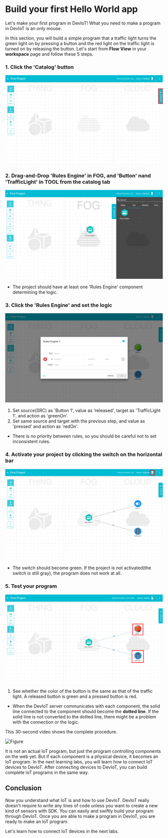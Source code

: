 # Build your first Hello World app
Let's make your first program in DevIoT! What you need to make a program in DevIoT is an only mouse.

In this section, you will build a simple program that a traffic light turns the green light on by pressing a button and the red light on the traffic light is turned on by releasing the button. Let's start from **Flow View** in your **workspace** page and follow these 5 steps. 

### 1. Click the 'Catalog' button
![Figure](assets/images/4-1-catalog.png)

### 2. Drag-and-Drop 'Rules Engine' in FOG, and 'Button' nand 'TrafficLight' in TOOL from the catalog tab
![Figure](assets/images/4-2-drag-and-drop.png)
* The project should have at least one 'Rules Engine' component determining the logic.

### 3. Click the 'Rules Engine' and set the logic
![Figure](assets/images/4-3-rules-engine.png)
1. Set source(SRC) as 'Button 1', value as 'released', target as 'TrafficLight 1', and action as 'greenOn'.
2. Set same source and target with the previous step, and value as 'pressed' and action as 'redOn'.  
* There is no priority between rules, so you should be careful not to set inconsistent rules.

### 4. Activate your project by clicking the switch on the horizontal bar
![Figure](assets/images/4-4-activate.png)
* The switch should become green. If the project is not activated(the switch is still gray), the program does not work at all.

### 5. Test your program
![Figure](assets/images/4-5-test.png)
1. See whether the color of the button is the same as that of the traffic light. A released button is green and a pressed button is red.

* When the DevIoT server communicates with each component, the solid line connected to the component should become the **dotted line**. If the solid line is not converted to the dotted line, there might be a problem with the connection or the logic.

This 30-second video shows the complete procedure.

![Figure](assets/images/4-6-make-program.gif)

It is not an actual IoT program, but just the program controlling components on the web yet. But if each component is a physical device, it becomes an IoT program. In the next learning labs, you will learn how to connect IoT devices to DevIoT. After connecting devices to DevIoT, you can build complete IoT programs in the same way.

## Conclusion
Now you understand what IoT is and how to use DevIoT. DevIoT really doesn't require to write any lines of code unless you want to create a new kind of sensors with SDK. You can easily and swiftly build your program through DevIoT. Once you are able to make a program in DevIoT, you are ready to make an IoT program. 

Let's learn how to connect IoT devices in the next labs.